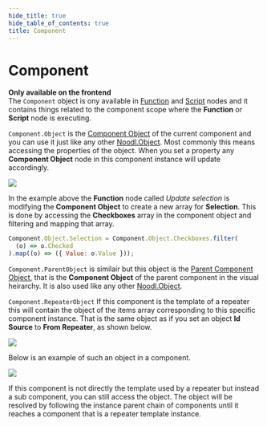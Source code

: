 ```yaml
---
hide_title: true
hide_table_of_contents: true
title: Component
---
```


# Component

**Only available on the frontend**  
The `Component` object is ony available in [Function](/nodes/javascript/function) and [Script](/nodes/javascript/script) nodes and it contains things related to the component scope where the **Function** or **Script** node is executing.

`Component.Object` is the [Component Object](/nodes/component-utilities/component-object) of the current component and you can use it just like any other [Noodl.Object](/javascript/reference/object). Most commonly this means accessing the properties of the object. When you set a property any **Component Object** node in this component instance will update accordingly.

<div className="ndl-image-with-background xl">

![](/javascript/reference/component/component-object.png)

</div>

In the example above the **Function** node called _Update selection_ is modifying the **Component Object** to create a new array for **Selection**. This is done by accessing the **Checkboxes** array in the component object and filtering and mapping that array.

```javascript
Component.Object.Selection = Component.Object.Checkboxes.filter(
  (o) => o.Checked
).map((o) => ({ Value: o.Value }));
```

`Component.ParentObject` is similair but this object is the [Parent Component Object](/nodes/component-utilities/parent-component-object), that is the **Component Object** of the parent component in the visual heirarchy. It is also used like any other [Noodl.Object](/javascript/reference/object).

`Component.RepeaterObject` If this component is the template of a repeater this will contain the object of the items array corresponding to this specific component instance. That is the same object as if you set an object **Id Source** to **From Repeater**, as shown below.

<div className="ndl-image-with-background l">

![](/javascript/reference/component/from-repeater-props.png)

</div>

Below is an example of such an object in a component.

<div className="ndl-image-with-background l">

![](/javascript/reference/component/repeater-object.png)

</div>

If this component is not directly the template used by a repeater but instead a sub component, you can still access the object. The object will be resolved by following the instance parent chain of components until it reaches a component that is a repeater template instance.
